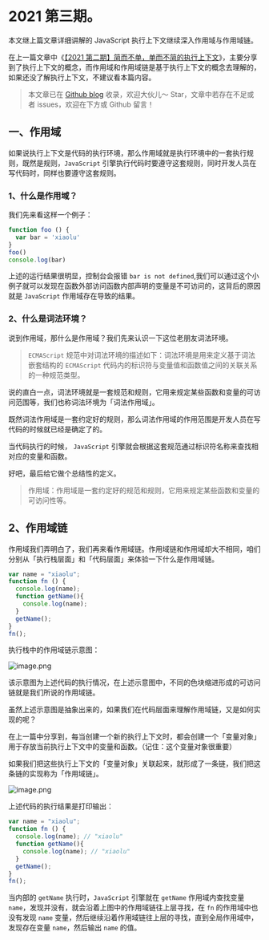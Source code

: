 
# 2021 第三期。

本文继上篇文章详细讲解的 JavaScript 执行上下文继续深入作用域与作用域链。

在上一篇文章中《[【2021 第二期】简而不单，单而不简的执行上下文](https://github.com/luxiangqiang/Blog/blob/master/articel/2021/%E3%80%902021%20%E7%AC%AC%E4%BA%8C%E6%9C%9F%E3%80%91%E7%AE%80%E8%80%8C%E4%B8%8D%E5%8D%95%EF%BC%8C%E5%8D%95%E8%80%8C%E4%B8%8D%E7%AE%80%E7%9A%84%E6%89%A7%E8%A1%8C%E4%B8%8A%E4%B8%8B%E6%96%87.md)》，主要分享到了执行上下文的概念，而作用域和作用域链是基于执行上下文的概念去理解的，如果还没了解执行上下文，不建议看本篇内容。

> 本文章已在 [Github blog]() 收录，欢迎大伙儿～ Star，文章中若存在不足或者 issues，欢迎在下方或 Github 留言！


## 一、作用域

如果说执行上下文是代码的执行环境，那么作用域就是执行环境中的一套执行规则，既然是规则，`JavaScript` 引擎执行代码时要遵守这套规则，同时开发人员在写代码时，同样也要遵守这套规则。

### 1、什么是作用域？

我们先来看这样一个例子：

```javascript
function foo () {
  var bar = 'xiaolu'
}
foo()
console.log(bar) 
```

上述的运行结果很明显，控制台会报错 `bar is not defined`,我们可以通过这个小例子就可以发现在函数外部访问函数内部声明的变量是不可访问的，这背后的原因就是 `JavaScript` 作用域存在导致的结果。

### 2、什么是词法环境？

说到作用域，那什么是作用域？我们先来认识一下这位老朋友词法环境。

> `ECMAScript` 规范中对词法环境的描述如下：词法环境是用来定义基于词法嵌套结构的 `ECMAScript` 代码内的标识符与变量值和函数值之间的关联关系的一种规范类型。

说的直白一点，词法环境就是一套规范和规则，它用来规定某些函数和变量的可访问范围等，我们也称词法环境为「词法作用域」。

既然词法作用域是一套约定好的规则，那么词法作用域的作用范围是开发人员在写代码的时候就已经是确定了的。

当代码执行的时候， `JavaScript` 引擎就会根据这套规范通过标识符名称来查找相对应的变量和函数。

好吧，最后给它做个总结性的定义。

> 作用域：作用域是一套约定好的规范和规则，它用来规定某些函数和变量的可访问性等。

## 2、作用域链

作用域我们弄明白了，我们再来看作用域链。作用域链和作用域却大不相同，咱们分别从「执行栈层面」和「代码层面」来体验一下什么是作用域链。

```javascript
var name = "xiaolu";
function fn () {
  console.log(name);
  function getName(){
    console.log(name);
  }
  getName();
}
fn();
```

执行栈中的作用域链示意图：

![image.png](https://p3-juejin.byteimg.com/tos-cn-i-k3u1fbpfcp/fb2134a01f654d0bb10a768f05f62032~tplv-k3u1fbpfcp-watermark.image)

该示意图为上述代码的执行情况，在上述示意图中，不同的色块缩进形成的可访问链就是我们所说的作用域链。

虽然上述示意图是抽象出来的，如果我们在代码层面来理解作用域链，又是如何实现的呢？

在上一篇中分享到，每当创建一个新的执行上下文时，都会创建一个「变量对象」用于存放当前执行上下文中的变量和函数。（记住：这个变量对象很重要）

如果我们把这些执行上下文的「变量对象」关联起来，就形成了一条链，我们把这条链的实现称为「作用域链」。

![image.png](https://p1-juejin.byteimg.com/tos-cn-i-k3u1fbpfcp/a4c0ed43bf554f82a268a399ade31c9a~tplv-k3u1fbpfcp-watermark.image)

上述代码的执行结果是打印输出：

```javascript
var name = "xiaolu";
function fn () {
  console.log(name); // "xiaolu"
  function getName(){
    console.log(name); // "xiaolu"
  }
  getName();
}
fn();
```
当内部的 `getName` 执行时，`JavaScript` 引擎就在 `getName` 作用域内查找变量 `name`，发现并没有，就会沿着上图中的作用域链往上层寻找，在 `fn` 的作用域中也没有发现 `name` 变量，然后继续沿着作用域链往上层的寻找，直到全局作用域中，发现存在变量 `name`，然后输出 `name` 的值。

